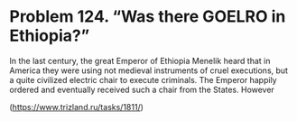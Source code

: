 # Problem 124. “Was there GOELRO in Ethiopia?”

In the last century, the great Emperor of Ethiopia Menelik heard that in America they were using not medieval instruments of cruel executions, but a quite civilized electric chair to execute criminals. The Emperor happily ordered and eventually received such a chair from the States. However

(https://www.trizland.ru/tasks/1811/)